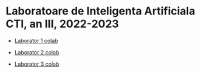 # Laboratoare de Inteligenta Artificiala CTI, an III, 2022-2023

- [Laborator 1 colab](https://colab.research.google.com/drive/1pxepMv2WlG9hnSkoG32ksU_UO-KlS4Eq?usp=sharing)

- [Laborator 2 colab](https://colab.research.google.com/drive/15H7hUY7Xs44xJybnWO02sLHlyhOFFxSk)

- [Laborator 3 colab](https://colab.research.google.com/drive/1emtT_r7I5bOhfXt7BFWH15d5jrhJ0w3W#scrollTo=KjprORTeyZNT)